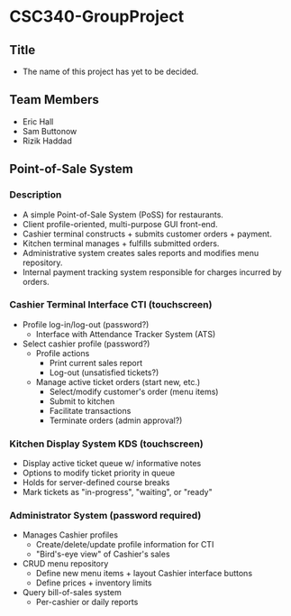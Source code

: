 # CSC340-GroupProject

## Title
- The name of this project has yet to be decided.

## Team Members
- Eric Hall
- Sam Buttonow
- Rizik Haddad

## Point-of-Sale System

### Description
- A simple Point-of-Sale System (PoSS) for restaurants.
- Client profile-oriented, multi-purpose GUI front-end.
- Cashier terminal constructs + submits customer orders + payment.
- Kitchen terminal manages + fulfills submitted orders.
- Administrative system creates sales reports and modifies menu repository.
- Internal payment tracking system responsible for charges incurred by orders.

### Cashier Terminal Interface CTI (touchscreen)
- Profile log-in/log-out (password?)
  - Interface with Attendance Tracker System (ATS)
- Select cashier profile (password?)
  - Profile actions
    - Print current sales report
    - Log-out (unsatisfied tickets?)
  - Manage active ticket orders (start new, etc.)
    - Select/modify customer's order (menu items)
    - Submit to kitchen
    - Facilitate transactions
    - Terminate orders (admin approval?)
    
### Kitchen Display System KDS (touchscreen)
- Display active ticket queue w/ informative notes
- Options to modify ticket priority in queue
- Holds for server-defined course breaks
- Mark tickets as "in-progress", "waiting", or "ready"

### Administrator System (password required)
- Manages Cashier profiles
  - Create/delete/update profile information for CTI
  - "Bird's-eye view" of Cashier's sales
- CRUD menu repository
  - Define new menu items + layout Cashier interface buttons
  - Define prices + inventory limits
- Query bill-of-sales system
  - Per-cashier or daily reports